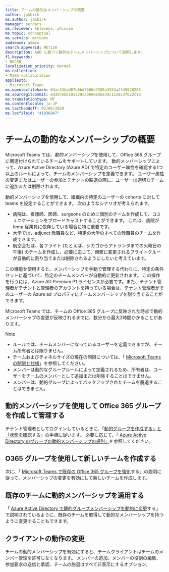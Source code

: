 ```yaml
---
title: チームの動的なメンバーシップの概要
author: jambirk
ms.author: jambirk
manager: serdars
ms.reviewer: kblevens, phlouie
ms.topic: conceptual
ms.service: msteams
audience: admin
search.appverid: MET150
description: AAD に基づく動的なチームメンバーシップについて説明します。
f1.keywords:
- NOCSH
localization_priority: Normal
ms.collection:
- M365-collaboration
appliesto:
- Microsoft Teams
ms.openlocfilehash: 04ac33bdd87b8bd7566e7588a3353a2f49920286
ms.sourcegitcommit: ed3d7ebb193229cab9e0e5be3dc1c28c3f622c1b
ms.translationtype: MT
ms.contentlocale: ja-JP
ms.lasthandoff: 02/06/2020
ms.locfileid: "41836847"
---
```

# <a name="overview-of-dynamic-membership-for-teams"></a>チームの動的なメンバーシップの概要

Microsoft Teams では、*動的メンバーシップ*を使用して、Office 365 グループに関連付けられているチームをサポートしています。 動的メンバーシップによって、Azure Active Directory (Azure AD) で特定のユーザー属性を確認する1つ以上のルールによって、チームのメンバーシップを定義できます。 ユーザー属性の変更またはユーザーの参加とテナントの脱退の際に、ユーザーは適切なチームに追加または削除されます。

動的メンバーシップを使用して、組織内の特定のユーザーの cohorts に対して teams を設定することができます。 次のようなシナリオが考えられます。
- 病院は、看護師、医師、surgeons のために個別のチームを作成して、コミュニケーションをブロードキャストすることができます。 これは、病院が temp 従業員に依存している場合に特に重要です。
- 大学では、adjunct 教職員など、特定の大学のすべての教職員のチームを作成できます。
- 航空会社は、各フライト (たとえば、シカゴからアトランタまでの火曜日の午後) のチームを作成し、必要に応じて、頻繁に変更されるフライトクルーが自動的に割り当てまたは削除されるようにしたいと考えています。

この機能を使用すると、メンバーシップを手動で管理する代わりに、特定の条件セットに基づいて、特定のチームメンバーが自動的に更新されます。 この操作を行うには、Azure AD Premium P1 ライセンスが必要です。また、テナント管理者がテナントと管理者のアカウントを持っている場合は、[テナント管理者](https://docs.microsoft.com/azure/active-directory/users-groups-roles/groups-dynamic-membership)がそのユーザーの Azure ad プロパティにチームメンバーシップを割り当てることができます。

Microsoft Teams では、チームの Office 365 グループに反映された時点で動的メンバーシップの変更が反映されるまでに、数分から最大2時間かかることがあります。

> [!NOTE]
> - ルールでは、チームメンバーになっているユーザーを定義できますが、チーム所有者とは限りません。
> - チームおよびチャネルサイズの現在の制限については、「 [Microsoft Teams の制限と仕様](limits-specifications-teams.md)」を参照してください。
> - メンバーは動的なグループルールによって定義されるため、所有者は、ユーザーをチームのメンバーとして追加または削除することはできません。
> - メンバーは、動的グループによってバックアップされたチームを脱退することはできません。


## <a name="creating-and-managing-an-office-365-group-with-dynamic-membership"></a>動的メンバーシップを使用して Office 365 グループを作成して管理する
テナント管理者としてログインしているときに、「[動的グループを作成する」と「状態を確認](https://docs.microsoft.com/azure/active-directory/users-groups-roles/groups-create-rule)する」の手順に従います。 必要に応じて、「 [Azure Active Directory のグループの動的メンバーシップの規則」](https://docs.microsoft.com/azure/active-directory/users-groups-roles/groups-dynamic-membership)を参照してください。

## <a name="create-a-new-team-with-your-o365-group"></a>O365 グループを使用して新しいチームを作成する

次に、「 [Microsoft Teams で既存の Office 365 グループを強化](enhance-office-365-groups.md)する」の説明に従って、メンバーシップの変更を有効にして新しいチームを作成します。

## <a name="apply-dynamic-membership-to-an-existing-team"></a>既存のチームに動的メンバーシップを適用する

「 [Azure Active Directory で静的グループメンバーシップを動的に変更](https://docs.microsoft.com/azure/active-directory/users-groups-roles/groups-change-type)する」で説明されているように、既存のチームを取得して動的なメンバーシップを持つように変更することもできます。

## <a name="changes-in-client-behavior"></a>クライアントの動作の変更

チームの動的メンバーシップを有効にすると、チームクライアントはチームのメンバー管理を許可しなくなります。 メンバーの追加、メンバーの役割の編集、参加要求の送信と承認、チームの脱退はすべて非表示にするオプション。
